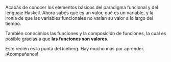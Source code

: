 Acabás de conocer los elementos básicos del paradigma funcional y del lenguaje Haskell. Ahora sabés qué es un valor, qué es un variable, y la ironía de que las variables funcionales no varían su valor a lo largo del tiempo.

También conocimios las funciones y la composición de funciones, la cual es posible gracias a que **las funciones son valores**.

Esto recién es la punta del iceberg. Hay mucho más por aprender. ¡Acompañanos!

